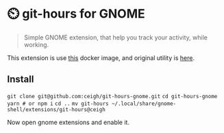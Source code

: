 # ⏲️ git-hours for GNOME

> Simple GNOME extension, that help you 
> track your activity, while working.

This extension is use
[this](https://github.com/linuxjuggler/git-hours)
docker image, and original utility is
[here](https://github.com/kimmobrunfeldt/git-hours).


## Install

`git clone git@github.com:ceigh/git-hours-gnome.git`
`cd git-hours-gnome`
`yarn # or npm i`
`cd ..`
`mv git-hours ~/.local/share/gnome-shell/extensions/git-hours@ceigh`

Now open gnome extensions and enable it.
